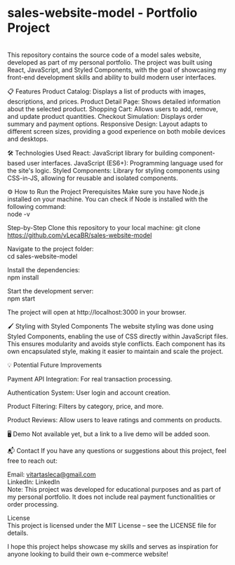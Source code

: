 <h1>sales-website-model - Portfolio Project</h1><br>
This repository contains the source code of a model sales website, developed as part of my personal portfolio. The project was built using React, JavaScript, and Styled Components, with the goal of showcasing my front-end development skills and ability to build modern user interfaces.

📋 Features
Product Catalog: Displays a list of products with images, descriptions, and prices.
Product Detail Page: Shows detailed information about the selected product.
Shopping Cart: Allows users to add, remove, and update product quantities.
Checkout Simulation: Displays order summary and payment options.
Responsive Design: Layout adapts to different screen sizes, providing a good experience on both mobile devices and desktops. <br>

🛠️ Technologies Used
React: JavaScript library for building component-based user interfaces.
JavaScript (ES6+): Programming language used for the site's logic.
Styled Components: Library for styling components using CSS-in-JS, allowing for reusable and isolated components. <br>

⚙️ How to Run the Project
Prerequisites
Make sure you have Node.js installed on your machine. You can check if Node is installed with the following command:<br>
node -v

Step-by-Step
Clone this repository to your local machine:
git clone https://github.com/vLecaBR/sales-website-model

Navigate to the project folder:<br>
cd sales-website-model

Install the dependencies:<br>
npm install

Start the development server:<br>
npm start

The project will open at http://localhost:3000 in your browser.

🖌️ Styling with Styled Components
The website styling was done using Styled Components, enabling the use of CSS directly within JavaScript files. This ensures modularity and avoids style conflicts. Each component has its own encapsulated style, making it easier to maintain and scale the project.

💡 Potential Future Improvements

Payment API Integration: For real transaction processing.

Authentication System: User login and account creation.

Product Filtering: Filters by category, price, and more.

Product Reviews: Allow users to leave ratings and comments on products. <br>

🖥️ Demo
Not available yet, but a link to a live demo will be added soon.

📬 Contact
If you have any questions or suggestions about this project, feel free to reach out:<br>

Email: vitartasleca@gmail.com <br>
LinkedIn: LinkedIn <br>
Note: This project was developed for educational purposes and as part of my personal portfolio. It does not include real payment functionalities or order processing.

License<br>
This project is licensed under the MIT License – see the LICENSE file for details. <br>

I hope this project helps showcase my skills and serves as inspiration for anyone looking to build their own e-commerce website!
